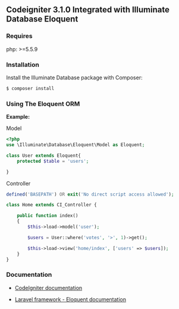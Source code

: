 ## Codeigniter 3.1.0 Integrated with Illuminate Database Eloquent

### Requires

php: >=5.5.9

### Installation

Install the Illuminate Database package with Composer:

```sh
$ composer install
```

### Using The Eloquent ORM

**Example:**

Model

```php
<?php
use \Illuminate\Database\Eloquent\Model as Eloquent;

class User extends Eloquent{
    protected $table = 'users';

}
```

Controller

```php
defined('BASEPATH') OR exit('No direct script access allowed');

class Home extends CI_Controller {

	public function index()
	{
		$this->load->model('user');

		$users = User::where('votes', '>', 1)->get();

		$this->load->view('home/index', ['users' => $users]);
	}
}
```

### Documentation

- [CodeIgniter documentation](http://www.codeigniter.com/user_guide/)

- [Laravel framework - Eloquent documentation](https://laravel.com/docs/5.1/eloquent)
